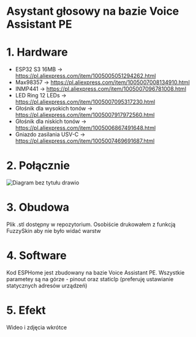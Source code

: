 # Asystant głosowy na bazie Voice Assistant PE

# 1. Hardware
- ESP32 S3 16MB -> https://pl.aliexpress.com/item/1005005051294262.html
- Max98357 -> https://pl.aliexpress.com/item/1005007008134910.html
- INMP441 -> https://pl.aliexpress.com/item/1005007096781008.html
- LED Ring 12 LEDs -> https://pl.aliexpress.com/item/1005007095317230.html
- Głośnik dla wysokich tonów -> https://pl.aliexpress.com/item/1005007917972560.html
- Głośnik dla niskich tonów -> https://pl.aliexpress.com/item/1005006867491648.html
- Gniazdo zasilania USV-C -> https://pl.aliexpress.com/item/1005007469691687.html

# 2. Połącznie
![Diagram bez tytułu drawio](https://github.com/user-attachments/assets/f2bd5215-939a-458b-85e2-fd8fd9ef8820)

# 3. Obudowa
Plik .stl dostępny w repozytorium. Osobiście drukowałem z funkcją FuzzySkin aby nie było widać warstw

# 4. Software
Kod ESPHome jest zbudowany na bazie Voice Assistant PE. Wszystkie parametey są na górze - pinout oraz staticIp (preferuję ustawianie statycznych adresów urządzeń)

# 5. Efekt
Wideo i zdjęcia wkrótce

